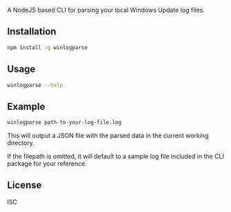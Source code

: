 A NodeJS based CLI for parsing your local Windows Update log files.

## Installation

```bash
npm install -g winlogparse
```

## Usage

```bash
winlogparse --help
```

## Example

```bash
winlogparse path-to-your-log-file.log
```
This will output a JSON file with the parsed data in the current working directory.

If the filepath is omitted, it will default to a sample log file included in the CLI package for your reference.

## License

ISC
